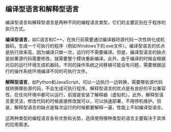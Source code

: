 ##  编译型语言和解释型语言

编译型语言和解释型语言是两种不同的编程语言类型，它们的主要区别在于程序的执行方式。

**编译型语言**，如C语言和C++，在执行前需要通过编译器将源代码一次性转化成机器码，生成一个可执行的程序（例如Windows下的.exe文件）。编译型语言的优点是执行效率高，因为编译只做一次，运行时不需要编译。但是，编译型语言的缺点是如果源代码需要修改，就需要整个模块重新编译。此外，由于编译的时候会根据对应的运行环境生成机器码，不同的操作系统之间移植可能会有问题，需要根据运行的操作系统环境编译不同的可执行文件。

**解释型语言**，如Python和JavaScript，可以一边执行一边转换，需要哪些源代码就转换哪些源代码，不会生成可执行程序。解释型语言的优点是有良好的平台兼容性，在任何环境中都可以运行，前提是安装了解释器（虚拟机）。此外，解释型语言更灵活，修改代码的时候直接修改就可以，可以快速部署，不用停机维护。但是，解释型语言的缺点是每次运行的时候都要解释一遍，性能上不如编译型语言。

这两种类型的编程语言各有优势和劣势，选择使用哪种类型的语言主要取决于具体的应用需求。


